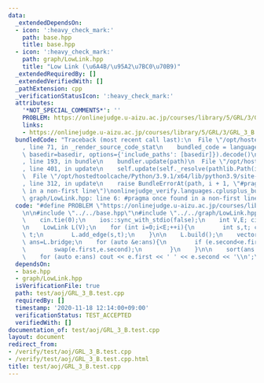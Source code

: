 ```yaml
---
data:
  _extendedDependsOn:
  - icon: ':heavy_check_mark:'
    path: base.hpp
    title: base.hpp
  - icon: ':heavy_check_mark:'
    path: graph/LowLink.hpp
    title: "Low Link (\u6A4B/\u95A2\u7BC0\u70B9)"
  _extendedRequiredBy: []
  _extendedVerifiedWith: []
  _pathExtension: cpp
  _verificationStatusIcon: ':heavy_check_mark:'
  attributes:
    '*NOT_SPECIAL_COMMENTS*': ''
    PROBLEM: https://onlinejudge.u-aizu.ac.jp/courses/library/5/GRL/3/GRL_3_B
    links:
    - https://onlinejudge.u-aizu.ac.jp/courses/library/5/GRL/3/GRL_3_B
  bundledCode: "Traceback (most recent call last):\n  File \"/opt/hostedtoolcache/Python/3.9.1/x64/lib/python3.9/site-packages/onlinejudge_verify/documentation/build.py\"\
    , line 71, in _render_source_code_stat\n    bundled_code = language.bundle(stat.path,\
    \ basedir=basedir, options={'include_paths': [basedir]}).decode()\n  File \"/opt/hostedtoolcache/Python/3.9.1/x64/lib/python3.9/site-packages/onlinejudge_verify/languages/cplusplus.py\"\
    , line 193, in bundle\n    bundler.update(path)\n  File \"/opt/hostedtoolcache/Python/3.9.1/x64/lib/python3.9/site-packages/onlinejudge_verify/languages/cplusplus_bundle.py\"\
    , line 401, in update\n    self.update(self._resolve(pathlib.Path(included), included_from=path))\n\
    \  File \"/opt/hostedtoolcache/Python/3.9.1/x64/lib/python3.9/site-packages/onlinejudge_verify/languages/cplusplus_bundle.py\"\
    , line 312, in update\n    raise BundleErrorAt(path, i + 1, \"#pragma once found\
    \ in a non-first line\")\nonlinejudge_verify.languages.cplusplus_bundle.BundleErrorAt:\
    \ graph/LowLink.hpp: line 6: #pragma once found in a non-first line\n"
  code: "#define PROBLEM \"https://onlinejudge.u-aizu.ac.jp/courses/library/5/GRL/3/GRL_3_B\"\
    \n\n#include \"../../base.hpp\"\n#include \"../../graph/LowLink.hpp\"\n\nint main(){\n\
    \    cin.tie(0);\n    ios::sync_with_stdio(false);\n    int V,E; cin >> V >> E;\n\
    \n    LowLink L(V);\n    for (int i=0;i<E;++i){\n        int s,t; cin >> s >>\
    \ t;\n        L.add_edge(s,t);\n    }\n\n    L.build();\n    vector<pair<int,int>>\
    \ ans=L.bridge;\n    for (auto &e:ans){\n        if (e.second<e.first){\n    \
    \        swap(e.first,e.second);\n        }\n    }\n\n    sort(ans.begin(),ans.end());\n\
    \    for (auto e:ans) cout << e.first << ' ' << e.second << '\\n';\n}"
  dependsOn:
  - base.hpp
  - graph/LowLink.hpp
  isVerificationFile: true
  path: test/aoj/GRL_3_B.test.cpp
  requiredBy: []
  timestamp: '2020-11-18 12:14:00+09:00'
  verificationStatus: TEST_ACCEPTED
  verifiedWith: []
documentation_of: test/aoj/GRL_3_B.test.cpp
layout: document
redirect_from:
- /verify/test/aoj/GRL_3_B.test.cpp
- /verify/test/aoj/GRL_3_B.test.cpp.html
title: test/aoj/GRL_3_B.test.cpp
---
```

